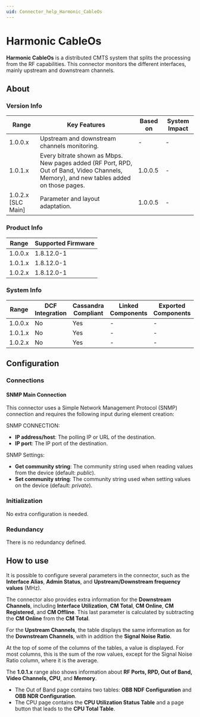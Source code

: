 ```yaml
---
uid: Connector_help_Harmonic_CableOs
---
```


# Harmonic CableOs

**Harmonic CableOs** is a distributed CMTS system that splits the processing from the RF capabilities. This connector monitors the different interfaces, mainly upstream and downstream channels.

## About

### Version Info

| **Range**            | **Key Features**                                                                                                                       | **Based on** | **System Impact** |
|----------------------|----------------------------------------------------------------------------------------------------------------------------------------|--------------|-------------------|
| 1.0.0.x              | Upstream and downstream channels monitoring.                                                                                           | \-           | \-                |
| 1.0.1.x              | Every bitrate shown as Mbps. New pages added (RF Port, RPD, Out of Band, Video Channels, Memory), and new tables added on those pages. | 1.0.0.5      | \-                |
| 1.0.2.x \[SLC Main\] | Parameter and layout adaptation.                                                                                                       | 1.0.0.5      | \-                |

### Product Info

| **Range** | **Supported Firmware** |
|-----------|------------------------|
| 1.0.0.x   | 1.8.12.0-1             |
| 1.0.1.x   | 1.8.12.0-1             |
| 1.0.2.x   | 1.8.12.0-1             |

### System Info

| **Range** | **DCF Integration** | **Cassandra Compliant** | **Linked Components** | **Exported Components** |
|-----------|---------------------|-------------------------|-----------------------|-------------------------|
| 1.0.0.x   | No                  | Yes                     | \-                    | \-                      |
| 1.0.1.x   | No                  | Yes                     | \-                    | \-                      |
| 1.0.2.x   | No                  | Yes                     | \-                    | \-                      |

## Configuration

### Connections

#### SNMP Main Connection

This connector uses a Simple Network Management Protocol (SNMP) connection and requires the following input during element creation:

SNMP CONNECTION:

- **IP address/host**: The polling IP or URL of the destination.
- **IP port**: The IP port of the destination.

SNMP Settings:

- **Get community string**: The community string used when reading values from the device (default: *public*).
- **Set community string**: The community string used when setting values on the device (default: *private*).

### Initialization

No extra configuration is needed.

### Redundancy

There is no redundancy defined.

## How to use

It is possible to configure several parameters in the connector, such as the **Interface Alias**, **Admin Status**, and **Upstream/Downstream frequency values** (MHz).

The connector also provides extra information for the **Downstream Channels**, including **Interface Utilization**, **CM Total**, **CM Online**, **CM Registered**, and **CM Offline**. This last parameter is calculated by subtracting the **CM Online** from the **CM Total**.

For the **Upstream Channels**, the table displays the same information as for the **Downstream Channels**, with in addition the **Signal Noise Ratio**.

At the top of some of the columns of the tables, a value is displayed. For most columns, this is the sum of the row values, except for the Signal Noise Ratio column, where it is the average.

The **1.0.1.x** range also shows information about **RF Ports, RPD, Out of Band, Video Channels, CPU**, and **Memory**.

- The Out of Band page contains two tables: **OBB NDF Configuration** and **OBB NDR Configuration**.
- The CPU page contains the **CPU Utilization Status Table** and a page button that leads to the **CPU Total Table**.
